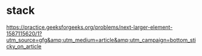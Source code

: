 # stack
https://practice.geeksforgeeks.org/problems/next-larger-element-1587115620/1?utm_source=gfg&amp;utm_medium=article&amp;utm_campaign=bottom_sticky_on_article
